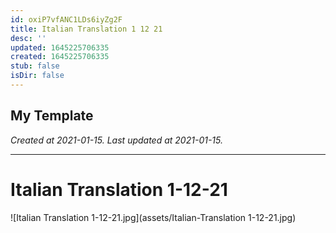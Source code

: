 ```yaml
---
id: oxiP7vfANC1LDs6iyZg2F
title: Italian Translation 1 12 21
desc: ''
updated: 1645225706335
created: 1645225706335
stub: false
isDir: false
---
```

My Template
---

_Created at 2021-01-15._
_Last updated at 2021-01-15._




---

# Italian Translation 1-12-21


![Italian Translation 1-12-21.jpg](assets/Italian-Translation 1-12-21.jpg)

